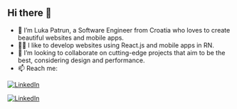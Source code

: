 ## Hi there 👋

- 👋 I’m Luka Patrun, a Software Engineer from Croatia who loves to create beautiful websites and mobile apps.
- 🧑‍💻 I like to develop websites using React.js and mobile apps in RN.
- 👯 I’m looking to collaborate on cutting-edge projects that aim to be the best, considering design and performance.
- 📫 Reach me:

<a href='https://www.linkedin.com/in/luka-patrun/' target="_blank"><img alt='LinkedIn' src='https://img.shields.io/badge/Luka%20Patrun-100000?style=for-the-badge&logo=LinkedIn&logoColor=0072b1&labelColor=ffffff&color=0072b1'/></a>

<a href='mailto:luka.patrun@gmail.com' target="_blank"><img alt='LinkedIn' src='https://img.shields.io/badge/Luka%20Patrun-100000?style=for-the-badge&logo=Gmail&logoColor=c71610&labelColor=ffffff&color=c71610'/></a>


<!--
**lpatrun/lpatrun** is a ✨ _special_ ✨ repository because its `README.md` (this file) appears on your GitHub profile.

Here are some ideas to get you started:

- 🔭 I’m currently working on ...
- 🌱 I’m currently learning ...
- 👯 I’m looking to collaborate on ...
- 🤔 I’m looking for help with ...
- 💬 Ask me about ...
- 📫 How to reach me: ...
- ⚡ Fun fact: ...
-->
